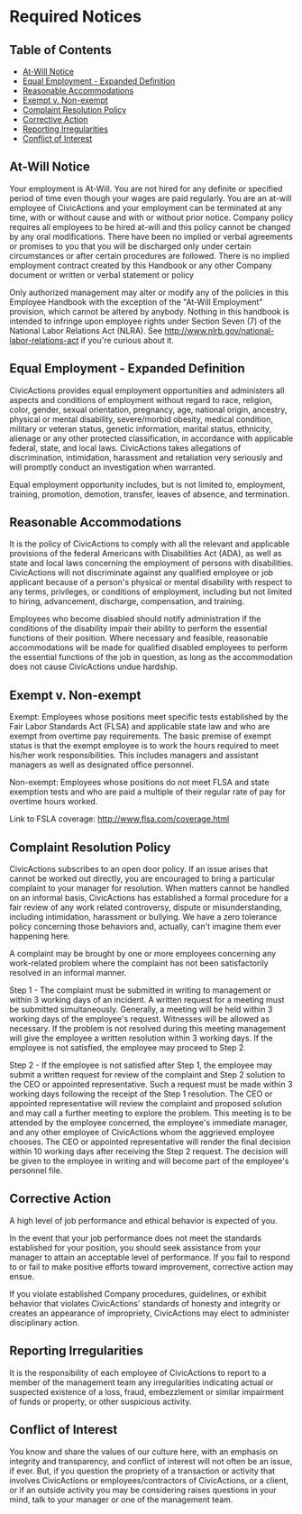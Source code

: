 # Required Notices

## <a name="toc"></a>Table of Contents

* [At-Will Notice](#atwillnotice)
* [Equal Employment - Expanded Definition](#equal-employment)
* [Reasonable Accommodations](#reasonable-accommodation)
* [Exempt v. Non-exempt](#exempt-non)
* [Complaint Resolution Policy](#complaint-resolution)
* [Corrective Action](#corrective)
* [Reporting Irregularities](#irregularity)
* [Conflict of Interest](#conflict-interest)

## <a name="atwillnotice"></a>At-Will Notice

Your employment is At-Will. You are not hired for any definite or specified period of time even though your wages are paid regularly. You are an at-will employee of CivicActions and your employment can be terminated at any time, with or without cause and with or without prior notice. Company policy requires all employees to be hired at-will and this policy cannot be changed by any oral modifications. There have been no implied or verbal agreements or promises to you that you will be discharged only under certain circumstances or after certain procedures are followed. There is no implied employment contract created by this Handbook or any other Company document or written or verbal statement or policy

Only authorized management may alter or modify any of the policies in this Employee Handbook with the exception of the "At-Will Employment" provision, which cannot be altered by anybody. Nothing in this handbook is intended to infringe upon employee rights under Section Seven (7) of the National Labor Relations Act (NLRA). See <http://www.nlrb.gov/national-labor-relations-act> if you're curious about it.

## <a name="equal-employment"></a>Equal Employment - Expanded Definition

CivicActions provides equal employment opportunities and administers all aspects and conditions of employment without regard to race, religion, color, gender, sexual orientation, pregnancy, age, national origin, ancestry, physical or mental disability, severe/morbid obesity, medical condition, military or veteran status, genetic information, marital status, ethnicity, alienage or any other protected classification, in accordance with applicable federal, state, and local laws. CivicActions takes allegations of discrimination, intimidation, harassment and retaliation very seriously and will promptly conduct an investigation when warranted.

Equal employment opportunity includes, but is not limited to, employment, training, promotion, demotion, transfer, leaves of absence, and termination.

## <a name="reasonable-accommodation"></a>Reasonable Accommodations

It is the policy of CivicActions to comply with all the relevant and applicable provisions of the federal Americans with Disabilities Act (ADA), as well as state and local laws concerning the employment of persons with disabilities. CivicActions will not discriminate against any qualified employee or job applicant because of a person's physical or mental disability with respect to any terms, privileges, or conditions of employment, including but not limited to hiring, advancement, discharge, compensation, and training.

Employees who become disabled should notify administration if the conditions of the disability impair their ability to perform the essential functions of their position. Where necessary and feasible, reasonable accommodations will be made for qualified disabled employees to perform the essential functions of the job in question, as long as the accommodation does not cause CivicActions undue hardship.

## <a name="exempt-non"></a>Exempt v. Non-exempt

Exempt: Employees whose positions meet specific tests established by the Fair Labor Standards Act (FLSA) and applicable state law and who are exempt from overtime pay requirements. The basic premise of exempt status is that the exempt employee is to work the hours required to meet his/her work responsibilities. This includes managers and assistant managers as well as designated office personnel.

Non-exempt: Employees whose positions do not meet FLSA and state exemption tests and who are paid a multiple of their regular rate of pay for overtime hours worked.

Link to FSLA coverage: <http://www.flsa.com/coverage.html>

## <a name="complaint-resolution"></a>Complaint Resolution Policy

CivicActions subscribes to an open door policy. If an issue arises that cannot be worked out directly, you are encouraged to bring a particular complaint to your manager for resolution. When matters cannot be handled on an informal basis, CivicActions has established a formal procedure for a fair review of any work related controversy, dispute or misunderstanding, including intimidation, harassment or bullying. We have a zero tolerance policy concerning those behaviors and, actually, can't imagine them ever happening here.

A complaint may be brought by one or more employees concerning any work-related problem where the complaint has not been satisfactorily resolved in an informal manner.

Step 1 - The complaint must be submitted in writing to management or within 3 working days of an incident. A written request for a meeting must be submitted simultaneously. Generally, a meeting will be held within 3 working days of the employee's request. Witnesses will be allowed as necessary. If the problem is not resolved during this meeting management will give the employee a written resolution within 3 working days. If the employee is not satisfied, the employee may proceed to Step 2.

Step 2 - If the employee is not satisfied after Step 1, the employee may submit a written request for review of the complaint and Step 2 solution to the CEO or appointed representative. Such a request must be made within 3 working days following the receipt of the Step 1 resolution. The CEO or appointed representative will review the complaint and proposed solution and may call a further meeting to explore the problem. This meeting is to be attended by the employee concerned, the employee's immediate manager, and any other employee of CivicActions whom the aggrieved employee chooses. The CEO or appointed representative will render the final decision within 10 working days after receiving the Step 2 request. The decision will be given to the employee in writing and will become part of the employee's personnel file.

## <a name="corrective"></a>Corrective Action

A high level of job performance and ethical behavior is expected of you.

In the event that your job performance does not meet the standards established for your position, you should seek assistance from your manager to attain an acceptable level of performance. If you fail to respond to or fail to make positive efforts toward improvement, corrective action may ensue.

If you violate established Company procedures, guidelines, or exhibit behavior that violates CivicActions' standards of honesty and integrity or creates an appearance of impropriety, CivicActions may elect to administer disciplinary action.

## <a name="irregularity"></a>Reporting Irregularities

It is the responsibility of each employee of CivicActions to report to a member of the management team any irregularities indicating actual or suspected existence of a loss, fraud, embezzlement or similar impairment of funds or property, or other suspicious activity.

## <a name="conflict-interest"></a>Conflict of Interest

You know and share the values of our culture here, with an emphasis on integrity and transparency, and conflict of interest will not often be an issue, if ever. But, if you question the propriety of a transaction or activity that involves CivicActions or employees/contractors of CivicActions, or a client, or if an outside activity you may be considering raises questions in your mind, talk to your manager or one of the management team.
